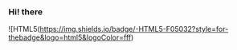### Hi! there

![HTML5(https://img.shields.io/badge/-HTML5-F05032?style=for-thebadge&logo=html5&logoColor=fff)
